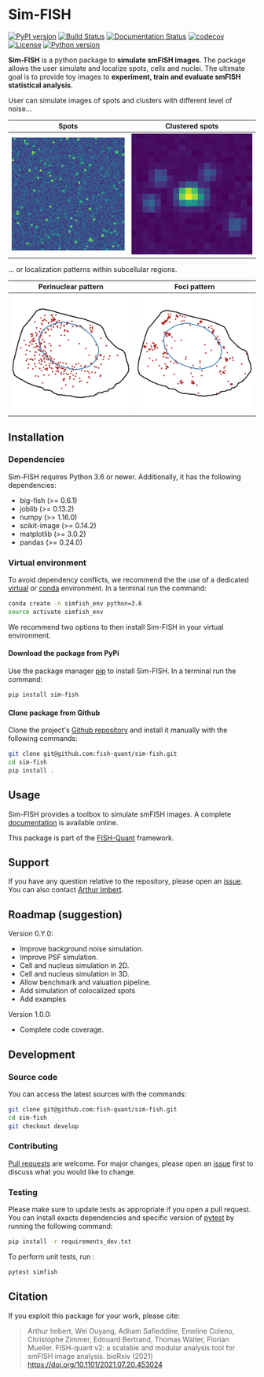 # Sim-FISH

[![PyPI version](https://badge.fury.io/py/sim-fish.svg)](https://badge.fury.io/py/sim-fish)
[![Build Status](https://travis-ci.com/fish-quant/sim-fish.svg?branch=main)](https://travis-ci.com/fish-quant/sim-fish)
[![Documentation Status](https://readthedocs.org/projects/sim-fish/badge/?version=stable)](https://sim-fish.readthedocs.io/en/latest/?badge=stable)
[![codecov](https://codecov.io/gh/fish-quant/sim-fish/branch/main/graph/badge.svg)](https://codecov.io/gh/fish-quant/sim-fish)
[![License](https://img.shields.io/badge/license-BSD%203--Clause-green)](https://github.com/fish-quant/sim-fish/blob/main/LICENSE)
[![Python version](https://img.shields.io/pypi/pyversions/sim-fish.svg)](https://pypi.python.org/pypi/sim-fish/)

**Sim-FISH** is a python package to **simulate smFISH images**. The package allows the user simulate and localize spots, cells and nuclei. The ultimate goal is to provide toy images to **experiment, train and evaluate smFISH statistical analysis**.

User can simulate images of spots and clusters with different level of noise...

| Spots | Clustered  spots |
| ------------- | ------------- |
| ![](images/plot_spot.png "Spots") | ![](images/plot_cluster_zoom.png "Clustered spots") |

... or localization patterns within  subcellular regions.

| Perinuclear pattern | Foci pattern |
| ------------- | ------------- |
| ![](images/perinuclear_1_300.png "Perinuclear pattern") | ![](images/foci_1_300.png "Foci pattern") |

## Installation

### Dependencies

Sim-FISH requires Python 3.6 or newer. Additionally, it has the following dependencies:

- big-fish (>= 0.6.1)
- joblib (>= 0.13.2)
- numpy (>= 1.16.0)
- scikit-image (>= 0.14.2)
- matplotlib (>= 3.0.2)
- pandas (>= 0.24.0)

### Virtual environment

To avoid dependency conflicts, we recommend the the use of a dedicated [virtual](https://docs.python.org/3.6/library/venv.html) or [conda](https://docs.conda.io/projects/conda/en/latest/user-guide/tasks/manage-environments.html) environment.  In a terminal run the command:

```bash
conda create -n simfish_env python=3.6
source activate simfish_env
```

We recommend two options to then install Sim-FISH in your virtual environment.

#### Download the package from PyPi

Use the package manager [pip](https://pip.pypa.io/en/stable/) to install Sim-FISH. In a terminal run the command:

```bash
pip install sim-fish
```

#### Clone package from Github

Clone the project's [Github repository](https://github.com/fish-quant/sim-fish) and install it manually with the following commands:

```bash
git clone git@github.com:fish-quant/sim-fish.git
cd sim-fish
pip install .
```

## Usage

Sim-FISH provides a toolbox to simulate smFISH images. A complete [documentation](https://sim-fish.readthedocs.io/en/stable/) is available online. 

This package is part of the [FISH-Quant](https://fish-quant.github.io/) framework.

## Support

If you have any question relative to the repository, please open an [issue](https://github.com/fish-quant/sim-fish/issues). You can also contact [Arthur Imbert](mailto:arthur.imbert@mines-paristech.fr).

## Roadmap (suggestion)

Version 0.Y.0:
- Improve background noise simulation.
- Improve PSF simulation.
- Cell and nucleus simulation in 2D.
- Cell and nucleus simulation in 3D.
- Allow benchmark and valuation pipeline.
- Add simulation of colocalized spots
- Add examples

Version 1.0.0:
- Complete code coverage.

## Development

### Source code

You can access the latest sources with the commands:

```bash
git clone git@github.com:fish-quant/sim-fish.git
cd sim-fish
git checkout develop
```

### Contributing

[Pull requests](https://github.com/fish-quant/sim-fish/pulls) are welcome. For major changes, please open an [issue](https://github.com/fish-quant/sim-fish/issues) first to discuss what you would like to change.

### Testing

Please make sure to update tests as appropriate if you open a pull request. You can install exacts dependencies and specific version of [pytest](https://docs.pytest.org/en/latest/) by running the following command:

```bash
pip install -r requirements_dev.txt
```

To perform unit tests, run : 

```bash
pytest simfish
```

## Citation

If you exploit this package for your work, please cite:

> Arthur Imbert, Wei Ouyang, Adham Safieddine, Emeline Coleno, Christophe Zimmer, Edouard Bertrand, Thomas Walter, Florian Mueller. FISH-quant v2: a scalable and modular analysis tool for smFISH image analysis. bioRxiv (2021) https://doi.org/10.1101/2021.07.20.453024
